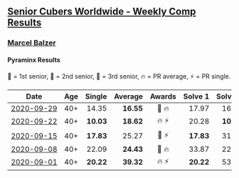 <style>table {white-space: nowrap;}</style>

## [Senior Cubers Worldwide - Weekly Comp Results](/scw-comp/results/)
### [Marcel Balzer](README.md)
#### Pyraminx Results

<span style="white-space: nowrap;">🥇 = 1st senior</span>, <span style="white-space: nowrap;">🥈 = 2nd senior</span>, <span style="white-space: nowrap;">🥉 = 3rd senior</span>, <span style="white-space: nowrap;">🔥 = PR average</span>, <span style="white-space: nowrap;">⚡ = PR single</span>.

| Date | Age | Single | Average | Awards | Solve 1 | Solve 2 | Solve 3 | Solve 4 | Solve 5 | Video |
| :--: | :--: | --: | --: | :--: | --: | --: | --: | --: | --: | :-- |
| [2020-09-29](../../results/2020-09-29/pyram.md) | 40+ | 14.35 | **16.55** | 🥉 🔥 | 17.97 | 16.91 | 14.35 | 14.77 | 24.51 | [Desktop](https://www.facebook.com/marcel.balzer.9216/videos/10160463717057516) / [Mobile](https://m.facebook.com/marcel.balzer.9216/videos/10160463717057516) |
| [2020-09-22](../../results/2020-09-22/pyram.md) | 40+ | **10.03** | **18.62** | 🔥 ⚡ | 20.28 | **10.03** | 31.51 | 14.54 | 21.04 | [Desktop](https://www.facebook.com/marcel.balzer.9216/videos/10160441685652516) / [Mobile](https://m.facebook.com/marcel.balzer.9216/videos/10160441685652516) |
| [2020-09-15](../../results/2020-09-15/pyram.md) | 40+ | **17.83** | 25.27 | 🥉 ⚡ | **17.83** | 31.94 | 18.41 | 25.46 | 39.38 | [Desktop](https://www.facebook.com/marcel.balzer.9216/videos/10160430425607516) / [Mobile](https://m.facebook.com/marcel.balzer.9216/videos/10160430425607516) |
| [2020-09-08](../../results/2020-09-08/pyram.md) | 40+ | 22.09 | **24.43** | 🥉 🔥 | 33.87 | 22.09 | 23.86 | 22.52 | 26.90 | [Desktop](https://www.facebook.com/marcel.balzer.9216/videos/10160398664217516) / [Mobile](https://m.facebook.com/marcel.balzer.9216/videos/10160398664217516) |
| [2020-09-01](../../results/2020-09-01/pyram.md) | 40+ | **20.22** | **39.32** | 🔥 ⚡ | **20.22** | 53.28 | 44.55 | 48.73 | 24.69 | [Desktop](https://www.facebook.com/marcel.balzer.9216/videos/10160390401717516) / [Mobile](https://m.facebook.com/marcel.balzer.9216/videos/10160390401717516) |


<!-- Global site tag (gtag.js) - Google Analytics -->
<script async src="https://www.googletagmanager.com/gtag/js?id=UA-86348435-3"></script>
<script>window.dataLayer = window.dataLayer || []; function gtag() {dataLayer.push(arguments);} gtag('js', new Date()); gtag('config', 'UA-86348435-3');</script>
